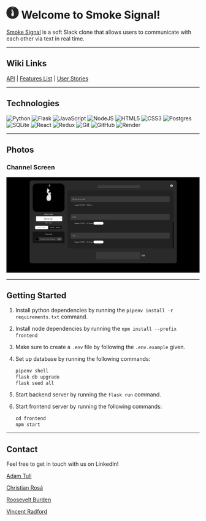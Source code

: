 # ![icon](assets/favicon.png) Welcome to Smoke Signal!

[Smoke Signal](https://www.smokesignal.chat/) is a soft Slack clone that allows users to communicate with each other via text in real time.

---

## Wiki Links

[API](https://github.com/cgrq/Smoke-Signal/wiki/API) | [Features List](https://github.com/cgrq/Smoke-Signal/wiki/Features-List) | [User Stories](https://github.com/cgrq/Smoke-Signal/wiki/User-Stories)

---

## Technologies

![Python](https://img.shields.io/badge/python-3670A0?style=for-the-badge&logo=python&logoColor=ffdd54)
![Flask](https://img.shields.io/badge/flask-%23000.svg?style=for-the-badge&logo=flask&logoColor=white)
![JavaScript](https://img.shields.io/badge/javascript-%23323330.svg?style=for-the-badge&logo=javascript&logoColor=%23F7DF1E)
![NodeJS](https://img.shields.io/badge/node.js-6DA55F?style=for-the-badge&logo=node.js&logoColor=white)
![HTML5](https://img.shields.io/badge/html5-%23E34F26.svg?style=for-the-badge&logo=html5&logoColor=white)
![CSS3](https://img.shields.io/badge/css3-%231572B6.svg?style=for-the-badge&logo=css3&logoColor=white)
![Postgres](https://img.shields.io/badge/postgres-%23316192.svg?style=for-the-badge&logo=postgresql&logoColor=white)
![SQLite](https://img.shields.io/badge/sqlite-%2307405e.svg?style=for-the-badge&logo=sqlite&logoColor=white)
![React](https://img.shields.io/badge/react-%2320232a.svg?style=for-the-badge&logo=react&logoColor=%2361DAFB)
![Redux](https://img.shields.io/badge/redux-%23593d88.svg?style=for-the-badge&logo=redux&logoColor=white)
![Git](https://img.shields.io/badge/git-%23F05033.svg?style=for-the-badge&logo=git&logoColor=white)
![GitHub](https://img.shields.io/badge/github-%23121011.svg?style=for-the-badge&logo=github&logoColor=white)
![Render](https://img.shields.io/badge/Render-%46E3B7.svg?style=for-the-badge&logo=render&logoColor=white)

---

## Photos

### Channel Screen

![Channel Screen](assets/channel_screen.png)

---

## Getting Started

1. Install python dependencies by running the `pipenv install -r requirements.txt` command.

2. Install node dependencies by running the `npm install --prefix frontend`

3. Make sure to create a `.env` file by following the `.env.example` given.

4. Set up database by running the following commands:

   ```
   pipenv shell
   flask db upgrade
   flask seed all
   ```

5. Start backend server by running the `flask run` command.

6. Start frontend server by running the following commands:
   ```
   cd frontend
   npm start
   ```

---

## Contact

Feel free to get in touch with us on LinkedIn!

[Adam Tull](https://www.linkedin.com/in/adam-tull-a54207a6/)

[Christian Rosá](https://www.linkedin.com/in/c--r/)

[Roosevelt Burden](https://www.linkedin.com/in/roosevelt-burden-83982026b/)

[Vincent Radford](https://www.linkedin.com/in/vincent-radford-1a9599173/)
